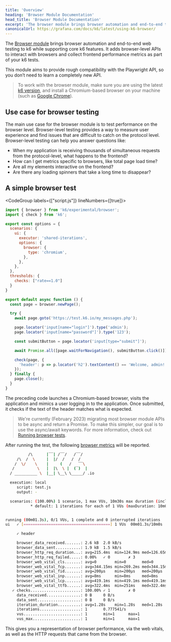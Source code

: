 ```yaml
---
title: 'Overview'
heading: 'Browser Module Documentation'
head_title: 'Browser Module Documentation'
excerpt: 'The browser module brings browser automation and end-to-end testing to k6 while supporting core k6 features. Interact with real browsers and collect frontend metrics as part of your k6 tests.'
canonicalUrl: https://grafana.com/docs/k6/latest/using-k6-browser/
---
```


<ExperimentalBlockquote />

The [Browser module](https://github.com/grafana/xk6-browser) brings browser automation and end-to-end web testing to k6 while supporting core k6 features. It adds browser-level APIs to interact with browsers and collect frontend performance metrics as part of your k6 tests.

This module aims to provide rough compatibility with the Playwright API, so you don’t need to learn a completely new API.

<Blockquote mod="note" title="">

To work with the browser module, make sure you are using the latest [k6 version](https://github.com/grafana/k6/releases), and install a Chromium-based browser on your machine (such as [Google Chrome](https://www.google.com/chrome/)).

</Blockquote>

## Use case for browser testing

The main use case for the browser module is to test performance on the browser level. Browser-level testing  provides a way to measure user experience and  find issues that are difficult to catch on the protocol level. Browser-level testing can help you answer questions like:

- When my application is receiving thousands of simultaneous requests from the protocol-level, what happens to the frontend?
- How can I get metrics specific to browsers, like total page load time?
- Are all my elements interactive on the frontend?
- Are there any loading spinners that take a long time to disappear?

## A simple browser test

<CodeGroup labels={["script.js"]} lineNumbers={[true]}>

```javascript
import { browser } from 'k6/experimental/browser';
import { check } from 'k6';

export const options = {
  scenarios: {
    ui: {
      executor: 'shared-iterations',
      options: {
        browser: {
          type: 'chromium',
        },
      },
    },
  },
  thresholds: {
    checks: ["rate==1.0"]
  }
}

export default async function () {
  const page = browser.newPage();

  try {
    await page.goto('https://test.k6.io/my_messages.php');

    page.locator('input[name="login"]').type('admin');
    page.locator('input[name="password"]').type('123');

    const submitButton = page.locator('input[type="submit"]');

    await Promise.all([page.waitForNavigation(), submitButton.click()]);

    check(page, {
      'header': p => p.locator('h2').textContent() == 'Welcome, admin!',
    });
  } finally {
    page.close();
  }
}
```

</CodeGroup>

The preceding code launches a Chromium-based browser, visits the application and mimics a user logging in to the application. Once submitted, it checks if the text of the header matches what is expected.

<Blockquote mod="note" title="">

We're currently (February 2023) migrating most browser module APIs to be async and return a Promise. To make this simpler, our goal is to use the async/await keywords. For more information, check out [Running browser tests](/using-k6-browser/running-browser-tests/).

</Blockquote>

After running the test, the following [browser metrics](/using-k6-browser/browser-metrics/) will be reported.

<CodeGroup labels={[]}>

```bash
          /\      |‾‾| /‾‾/   /‾‾/
     /\  /  \     |  |/  /   /  /
    /  \/    \    |     (   /   ‾‾\
   /          \   |  |\  \ |  (‾)  |
  / __________ \  |__| \__\ \_____/ .io

  execution: local
     script: test.js
     output: -

  scenarios: (100.00%) 1 scenario, 1 max VUs, 10m30s max duration (incl. graceful stop):
           * default: 1 iterations for each of 1 VUs (maxDuration: 10m0s, gracefulStop: 30s)


running (00m01.3s), 0/1 VUs, 1 complete and 0 interrupted iterations
ui   ✓ [======================================] 1 VUs  00m01.3s/10m0s  1/1 shared iters

     ✓ header

     browser_data_received.......: 2.6 kB  2.0 kB/s
     browser_data_sent...........: 1.9 kB  1.5 kB/s
     browser_http_req_duration...: avg=215.4ms  min=124.9ms med=126.65ms max=394.64ms p(90)=341.04ms p(95)=367.84ms
     browser_http_req_failed.....: 0.00%   ✓ 0        ✗ 3  
     browser_web_vital_cls.......: avg=0        min=0       med=0        max=0        p(90)=0        p(95)=0       
     browser_web_vital_fcp.......: avg=344.15ms min=269.2ms med=344.15ms max=419.1ms  p(90)=404.11ms p(95)=411.6ms 
     browser_web_vital_fid.......: avg=200µs    min=200µs   med=200µs    max=200µs    p(90)=200µs    p(95)=200µs   
     browser_web_vital_inp.......: avg=8ms      min=8ms     med=8ms      max=8ms      p(90)=8ms      p(95)=8ms     
     browser_web_vital_lcp.......: avg=419.1ms  min=419.1ms med=419.1ms  max=419.1ms  p(90)=419.1ms  p(95)=419.1ms 
     browser_web_vital_ttfb......: avg=322.4ms  min=251ms   med=322.4ms  max=393.8ms  p(90)=379.52ms p(95)=386.66ms
   ✓ checks......................: 100.00% ✓ 1        ✗ 0  
     data_received...............: 0 B     0 B/s
     data_sent...................: 0 B     0 B/s
     iteration_duration..........: avg=1.28s    min=1.28s   med=1.28s    max=1.28s    p(90)=1.28s    p(95)=1.28s   
     iterations..................: 1       0.777541/s
     vus.........................: 1       min=1      max=1
     vus_max.....................: 1       min=1      max=1
```

</CodeGroup>

This gives you a representation of browser performance, via the web vitals, as well as the HTTP requests that came from the browser. 
